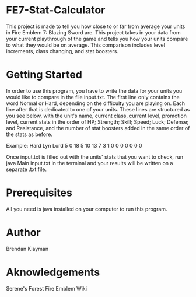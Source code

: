 # FE7-Stat-Calculator

This project is made to tell you how close to or far from average your units in Fire Emblem 7: Blazing Sword are. This project takes in your data from your current playthrough of the game and tells you how your units compare to what they would be on average. This comparison includes level increments, class changing, and stat boosters.

# Getting Started

In order to use this program, you have to write the data for your units you would like to compare in the file input.txt. The first line only contains the word Normal or Hard, depending on the difficulty you are playing on. Each line after that is dedicated to one of your units. These lines are structured as you see below, with the unit's name, current class, current level, promotion level, current stats in the order of HP; Strength; Skill; Speed; Luck; Defense; and Resistance, and the number of stat boosters added in the same order of the stats as before.

Example: 
Hard
Lyn Lord 5 0 18 5 10 13 7 3 1 0 0 0 0 0 0 0

Once input.txt is filled out with the units' stats that you want to check, run java Main input.txt in the terminal and your results will be written on a separate .txt file.

# Prerequisites
All you need is java installed on your computer to run this program.

# Author
Brendan Klayman

# Aknowledgements
Serene's Forest
Fire Emblem Wiki
